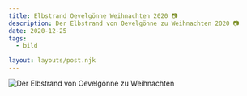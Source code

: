 ```yaml
---
title: Elbstrand Oevelgönne Weihnachten 2020 📷
description: Der Elbstrand von Oevelgönne zu Weihnachten 2020 📷
date: 2020-12-25
tags:
  - bild

layout: layouts/post.njk
---
```


![Der Elbstrand von Oevelgönne zu Weihnachten](../../img/weihnachten_2020_oeveloenne.jpg)

